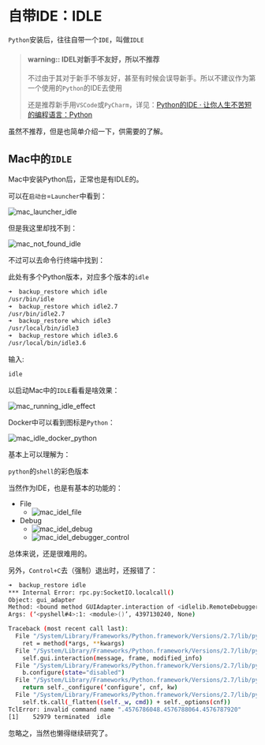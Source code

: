 # 自带IDE：IDLE

`Python`安装后，往往自带一个`IDE`，叫做`IDLE`

> #### warning:: IDEL对新手不友好，所以不推荐
> 
> 不过由于其对于新手不够友好，甚至有时候会误导新手。所以不建议作为第一个使用的`Python`的IDE去使用
> 
> 还是推荐新手用`VSCode`或`PyCharm`，详见：[Python的IDE · 让你人生不苦短的编程语言：Python](https://book.crifan.com/books/make_life_better_python/website/py_dev/py_ide/)
> 

虽然不推荐，但是也简单介绍一下，供需要的了解。

## Mac中的`IDLE`

Mac中安装Python后，正常也是有IDLE的。

可以在`启动台`=`Launcher`中看到：

![mac_launcher_idle](../assets/img/mac_launcher_idle.png)

但是我这里却找不到：

![mac_not_found_idle](../assets/img/mac_not_found_idle.png)

不过可以去命令行终端中找到：

此处有多个Python版本，对应多个版本的`idle`

```bash
➜  backup_restore which idle
/usr/bin/idle
➜  backup_restore which idle2.7
/usr/bin/idle2.7
➜  backup_restore which idle3
/usr/local/bin/idle3
➜  backup_restore which idle3.6
/usr/local/bin/idle3.6
```

输入:

```bash
idle
```

以启动Mac中的`IDLE`看看是啥效果：

![mac_running_idle_effect](../assets/img/mac_running_idle_effect.png)

Docker中可以看到图标是`Python`：

![mac_idle_docker_python](../assets/img/mac_idle_docker_python.png)

基本上可以理解为：

`python`的`shell`的彩色版本

当然作为IDE，也是有基本的功能的：

* File
  * ![mac_idel_file](../assets/img/mac_idel_file.png)
* Debug
  * ![mac_idel_debug](../assets/img/mac_idel_debug.png)
  * ![mac_idel_debugger_control](../assets/img/mac_idel_debugger_control.png)

总体来说，还是很难用的。

另外，`Control+C`去（强制）退出时，还报错了：

```bash
➜  backup_restore idle
*** Internal Error: rpc.py:SocketIO.localcall()
Object: gui_adapter
Method: <bound method GUIAdapter.interaction of <idlelib.RemoteDebugger.GUIAdapter instance at 0x110cc3d88>>
Args: (‘<pyshell#4>:1: <module>()’, 4397130240, None)

Traceback (most recent call last):
  File "/System/Library/Frameworks/Python.framework/Versions/2.7/lib/python2.7/idlelib/rpc.py", line 188, in localcall
    ret = method(*args, **kwargs)
  File "/System/Library/Frameworks/Python.framework/Versions/2.7/lib/python2.7/idlelib/RemoteDebugger.py", line 284, in interaction
    self.gui.interaction(message, frame, modified_info)
  File "/System/Library/Frameworks/Python.framework/Versions/2.7/lib/python2.7/idlelib/Debugger.py", line 197, in interaction
    b.configure(state="disabled")
  File "/System/Library/Frameworks/Python.framework/Versions/2.7/lib/python2.7/lib-tk/Tkinter.py", line 1326, in configure
    return self._configure(‘configure’, cnf, kw)
  File "/System/Library/Frameworks/Python.framework/Versions/2.7/lib/python2.7/lib-tk/Tkinter.py", line 1317, in _configure
    self.tk.call(_flatten((self._w, cmd)) + self._options(cnf))
TclError: invalid command name ".4576786048.4576788064.4576787920"
[1]    52979 terminated  idle
```

忽略之，当然也懒得继续研究了。
